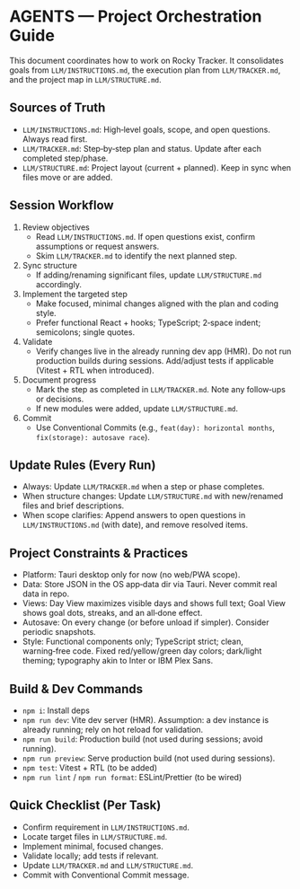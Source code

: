 # AGENTS — Project Orchestration Guide

This document coordinates how to work on Rocky Tracker. It consolidates goals from `LLM/INSTRUCTIONS.md`, the execution plan from `LLM/TRACKER.md`, and the project map in `LLM/STRUCTURE.md`.

## Sources of Truth
- `LLM/INSTRUCTIONS.md`: High‑level goals, scope, and open questions. Always read first.
- `LLM/TRACKER.md`: Step‑by‑step plan and status. Update after each completed step/phase.
- `LLM/STRUCTURE.md`: Project layout (current + planned). Keep in sync when files move or are added.

## Session Workflow
1) Review objectives
   - Read `LLM/INSTRUCTIONS.md`. If open questions exist, confirm assumptions or request answers.
   - Skim `LLM/TRACKER.md` to identify the next planned step.
2) Sync structure
   - If adding/renaming significant files, update `LLM/STRUCTURE.md` accordingly.
3) Implement the targeted step
   - Make focused, minimal changes aligned with the plan and coding style.
   - Prefer functional React + hooks; TypeScript; 2‑space indent; semicolons; single quotes.
4) Validate
   - Verify changes live in the already running dev app (HMR). Do not run production builds during sessions. Add/adjust tests if applicable (Vitest + RTL when introduced).
5) Document progress
   - Mark the step as completed in `LLM/TRACKER.md`. Note any follow‑ups or decisions.
   - If new modules were added, update `LLM/STRUCTURE.md`.
6) Commit
   - Use Conventional Commits (e.g., `feat(day): horizontal months`, `fix(storage): autosave race`).

## Update Rules (Every Run)
- Always: Update `LLM/TRACKER.md` when a step or phase completes.
- When structure changes: Update `LLM/STRUCTURE.md` with new/renamed files and brief descriptions.
- When scope clarifies: Append answers to open questions in `LLM/INSTRUCTIONS.md` (with date), and remove resolved items.

## Project Constraints & Practices
- Platform: Tauri desktop only for now (no web/PWA scope).
- Data: Store JSON in the OS app‑data dir via Tauri. Never commit real data in repo.
- Views: Day View maximizes visible days and shows full text; Goal View shows goal dots, streaks, and an all‑done effect.
- Autosave: On every change (or before unload if simpler). Consider periodic snapshots.
- Style: Functional components only; TypeScript strict; clean, warning‑free code. Fixed red/yellow/green day colors; dark/light theming; typography akin to Inter or IBM Plex Sans.

## Build & Dev Commands
- `npm i`: Install deps
- `npm run dev`: Vite dev server (HMR). Assumption: a dev instance is already running; rely on hot reload for validation.
- `npm run build`: Production build (not used during sessions; avoid running).
- `npm run preview`: Serve production build (not used during sessions).
- `npm test`: Vitest + RTL (to be added)
- `npm run lint` / `npm run format`: ESLint/Prettier (to be wired)

## Quick Checklist (Per Task)
- Confirm requirement in `LLM/INSTRUCTIONS.md`.
- Locate target files in `LLM/STRUCTURE.md`.
- Implement minimal, focused changes.
- Validate locally; add tests if relevant.
- Update `LLM/TRACKER.md` and `LLM/STRUCTURE.md`.
- Commit with Conventional Commit message.
